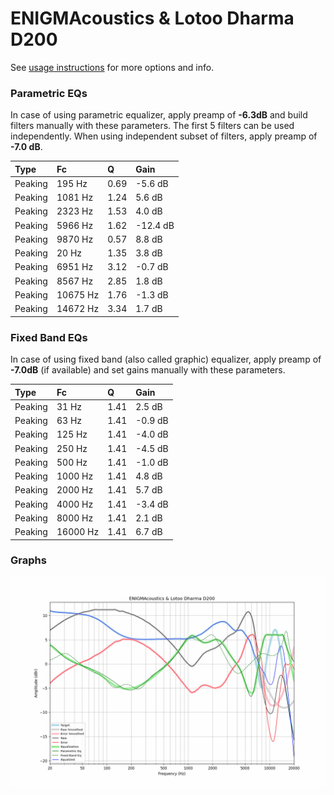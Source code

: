 # ENIGMAcoustics & Lotoo Dharma D200
See [usage instructions](https://github.com/jaakkopasanen/AutoEq#usage) for more options and info.

### Parametric EQs
In case of using parametric equalizer, apply preamp of **-6.3dB** and build filters manually
with these parameters. The first 5 filters can be used independently.
When using independent subset of filters, apply preamp of **-7.0 dB**.

| Type    | Fc       |    Q | Gain     |
|:--------|:---------|:-----|:---------|
| Peaking | 195 Hz   | 0.69 | -5.6 dB  |
| Peaking | 1081 Hz  | 1.24 | 5.6 dB   |
| Peaking | 2323 Hz  | 1.53 | 4.0 dB   |
| Peaking | 5966 Hz  | 1.62 | -12.4 dB |
| Peaking | 9870 Hz  | 0.57 | 8.8 dB   |
| Peaking | 20 Hz    | 1.35 | 3.8 dB   |
| Peaking | 6951 Hz  | 3.12 | -0.7 dB  |
| Peaking | 8567 Hz  | 2.85 | 1.8 dB   |
| Peaking | 10675 Hz | 1.76 | -1.3 dB  |
| Peaking | 14672 Hz | 3.34 | 1.7 dB   |

### Fixed Band EQs
In case of using fixed band (also called graphic) equalizer, apply preamp of **-7.0dB**
(if available) and set gains manually with these parameters.

| Type    | Fc       |    Q | Gain    |
|:--------|:---------|:-----|:--------|
| Peaking | 31 Hz    | 1.41 | 2.5 dB  |
| Peaking | 63 Hz    | 1.41 | -0.9 dB |
| Peaking | 125 Hz   | 1.41 | -4.0 dB |
| Peaking | 250 Hz   | 1.41 | -4.5 dB |
| Peaking | 500 Hz   | 1.41 | -1.0 dB |
| Peaking | 1000 Hz  | 1.41 | 4.8 dB  |
| Peaking | 2000 Hz  | 1.41 | 5.7 dB  |
| Peaking | 4000 Hz  | 1.41 | -3.4 dB |
| Peaking | 8000 Hz  | 1.41 | 2.1 dB  |
| Peaking | 16000 Hz | 1.41 | 6.7 dB  |

### Graphs
![](./ENIGMAcoustics%20&%20Lotoo%20Dharma%20D200.png)